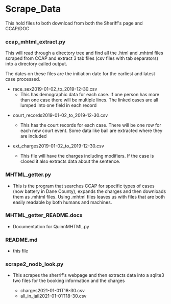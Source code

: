# Scrape_Data
This hold files to both download from both the Sheriff's page and CCAP/DOC

### ccap_mhtml_extract.py
  This will read through a directory tree and find all the .html and .mhtml files scraped from CCAP and extract 3 tab files (csv files with tab separators) 
  into a directory called output. 
  
  The dates on these files are the initiation date for the earliest and latest case processed. 
  * race_sex2019-01-02_to_2019-12-30.csv
    * This has demographic data for each case. If one person has more than one case there will be multiple lines.  The linked cases are all lumped into one field in each record
    
  - court_records2019-01-02_to_2019-12-30.csv
    - This has the court records for each case. There will be one row for each new court event.  Some data like bail are extracted where they are included
    
  - ext_charges2019-01-02_to_2019-12-30.csv
    - This file will have the charges including modifiers.  If the case is closed it also extracts data about the sentence. 

    
### MHTML_getter.py
- This is the program that searches CCAP for specific types of cases (now battery in Dane County), expands the charges and then downloads them as .mhtml files. 
Using .mhtml files leaves us with files that are both easily readable by both humans and machines. 

### MHTML_getter_README.docx
- Documentation for QuinnMHTML.py

### README.md
- this file

### scrape2_nodb_look.py
  - This scrapes the sherrif's webpage and then extracts data into a sqlite3 two files for the booking information and the charges

      - charges2021-01-01T18-30.csv
      - all_in_jail2021-01-01T18-30.csv


